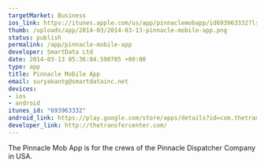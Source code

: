 ```yaml
--- 
targetMarket: Business
ios_link: https://itunes.apple.com/us/app/pinnaclemobapp/id693963332?ls=1&mt=8
thumb: /uploads/app/2014-03/2014-03-13-pinnacle-mobile-app.png
status: publish
permalink: /app/pinnacle-mobile-app
developer: SmartData Ltd
date: 2014-03-13 05:36:04.590785 +00:00
type: app
title: Pinnacle Mobile App
email: suryakantg@smartdatainc.net
devices: 
- ios
- android
itunes_id: "693963332"
android_link: https://play.google.com/store/apps/details?id=com.thetransfercenter.PinnacleMobileApp&hl=en
developer_link: http://thetransfercenter.com/
---
```


The Pinnacle Mob App is for the crews of the Pinnacle Dispatcher Company in USA.
